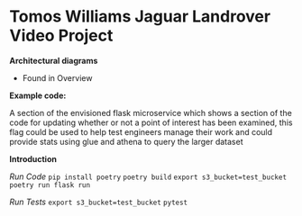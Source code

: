 # Tomos Williams Jaguar Landrover Video Project

**Architectural diagrams**

* Found in Overview

**Example code:**

A section of the envisioned flask microservice which shows a section of the code for updating whether or not a point of interest has been examined, this flag could be used to help test engineers manage their work and could provide stats using glue and athena to query the larger dataset


**Introduction**

*Run Code*
`pip install poetry`
`poetry build`
`export s3_bucket=test_bucket`
`poetry run flask run`

*Run Tests*
`export s3_bucket=test_bucket`
`pytest`
